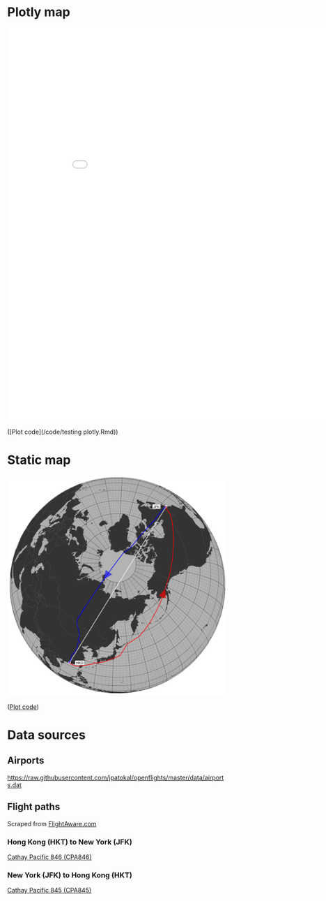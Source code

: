 # Plotly map

<iframe src="testing-plotly.html" style="border:none; background:none" width=900 height=900>
</iframe>

([Plot code](/code/testing plotly.Rmd))

# Static map

<img src="plots/HKG - JFK, JFK - HKG.png" width="800">

([Plot code](/code/plotting_flights.R))

# Data sources

## Airports

https://raw.githubusercontent.com/jpatokal/openflights/master/data/airports.dat

## Flight paths

Scraped from [FlightAware.com](https://flightaware.com/)

### Hong Kong (HKT) to New York (JFK)

[Cathay Pacific 846 (CPA846)](https://flightaware.com/live/flight/CPA846/history/20200302/1155Z/VHHH/KJFK/tracklog)

### New York (JFK) to Hong Kong (HKT)

[Cathay Pacific 845 (CPA845)](https://flightaware.com/live/flight/CPA845/history/20200302/0545Z/KJFK/VHHH/tracklog)
